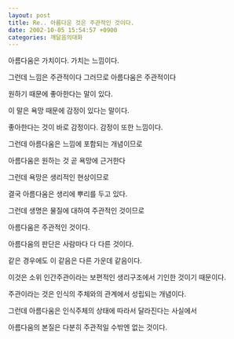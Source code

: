 ```yaml
---
layout: post
title: Re.. 아름다운 것은 주관적인 것이다.
date: 2002-10-05 15:54:57 +0900
categories: 깨달음의대화
---
```

아름다움은 가치이다. 가치는 느낌이다.
  
그런데 느낌은 주관적이다 그러므로 아름다움은 주관적이다
  

  
원하기 때문에 좋아한다는 말이 있다.
  
이 말은 욕망 때문에 감정이 있다는 말이다.
  
좋아한다는 것이 바로 감정이다. 감정이 또한 느낌이다.
  
그런데 아름다움은 느낌에 포함되는 개념이므로
  
아름다움은 원하는 것 곧 욕망에 근거한다
  
그런데 욕망은 생리적인 현상이므로
  
결국 아름다움은 생리에 뿌리를 두고 있다.
  
그런데 생명은 물질에 대하여 주관적인 것이므로
  
아름다움은 주관적인 것이다.
  

  
아름다움의 판단은 사람마다 다 다른 것이다.
  
같은 경우에도 이 같음은 다른 가운데 같음이다.
  
이것은 소위 인간주관이라는 보편적인 생리구조에서 기인한 것이기 때문이다.
  
주관이라는 것은 인식의 주체와의 관계에서 성립되는 개념이다.
  
그런데 아름다움은 인식주체의 상태에 따라서 달라진다는 사실에서
  
아름다움의 본질은 다분히 주관적일 수밖엔 없는 것이다.